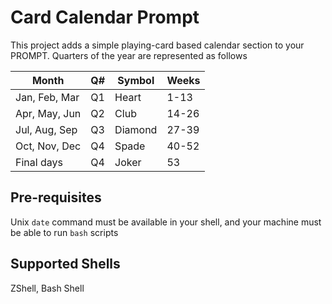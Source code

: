 # Card Calendar Prompt

This project adds a simple playing-card based calendar section to your PROMPT. Quarters of the year are represented as follows

| Month         | Q#  | Symbol  | Weeks |
| ------------- | --- | ------- | ----- |
| Jan, Feb, Mar | Q1  | Heart   | 1-13  |
| Apr, May, Jun | Q2  | Club    | 14-26 |
| Jul, Aug, Sep | Q3  | Diamond | 27-39 |
| Oct, Nov, Dec | Q4  | Spade   | 40-52 |
| Final days    | Q4  | Joker   | 53    |

## Pre-requisites

Unix `date` command must be available in your shell, and your machine must be able to run `bash` scripts

## Supported Shells

ZShell, Bash Shell
